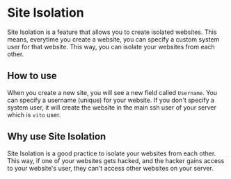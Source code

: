 # Site Isolation

Site Isolation is a feature that allows you to create isolated websites. This means, everytime you create a website, you
can specify a custom system
user for that website. This way, you can isolate your websites from each other.

## How to use

When you create a new site, you will see a new field called `Username`. You can specify a username (unique) for your
website. If you don't specify a system user, it will create the website in the main ssh user of your server which is
`vito` user.

## Why use Site Isolation

Site Isolation is a good practice to isolate your websites from each other. This way, if one of your websites gets
hacked, and the hacker gains access to your website's user, they can't access other websites on your server.